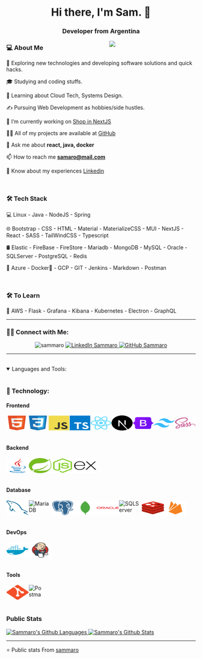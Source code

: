 <h1 align="center">Hi there, I'm Sam. 👋</h1>
<h3 align="center">Developer from Argentina</h3>

<img align='right' src="https://media.giphy.com/media/M9gbBd9nbDrOTu1Mqx/giphy.gif" width="230">

<h3>💻 About Me </h3>

🤔 Exploring new technologies and developing software solutions and quick hacks.

🎓 Studying and coding stuffs.

🌱 Learning about Cloud Tech, Systems Design.

✍️ Pursuing Web Development as hobbies/side hustles.

🔭 I’m currently working on [Shop in NextJS](https://github.com/sammaro/next12-demo)

👨‍💻 All of my projects are available at [GitHub](https://github.com/sammaro/)

💬 Ask me about **react, java, docker**

📫 How to reach me **samaro@mail.com**

📄 Know about my experiences [Linkedin](https://www.linkedin.com/in/marcelo-samuel/)

<br />

<h3>🛠 Tech Stack</h3>

💻 Linux - Java - NodeJS - Spring

🌐 Bootstrap - CSS - HTML - Material - MaterializeCSS - MUI - NextJS - React - SASS - TailWindCSS - Typescript

🛢 Elastic - FireBase - FireStore - Mariadb - MongoDB - MySQL - Oracle - SQLServer - PostgreSQL - Redis

🔧 Azure - Docker🐳 - GCP - GIT - Jenkins - Markdown - Postman

<br />

<h3>🛠 To Learn</h3>

🔧 AWS - Flask - Grafana - Kibana - Kubernetes - Electron - GraphQL


<hr>


<h3 align="left">🤝🏻 Connect with Me:</h3>

<p align="center">
  <img
    src="https://visitor-badge.laobi.icu/badge?page_id=sammaro"
    alt="sammaro"
  />
  <a href="https://www.linkedin.com/in/marcelo-samuel/">
    <img
      src="https://img.shields.io/badge/Sammaro-blue?style=flat-square&logo=Linkedin&logoColor=white"
      alt="LinkedIn Sammaro"
    />
  </a>
  <a href="https://github.com/sammaro">
    <img
      src="https://img.shields.io/github/followers/sammaro.svg?label=GitHub&style=social"
      alt="GitHub Sammaro"
    />
  </a>
</p>


<hr>
<br />

<details open>
  <summary>Languages and Tools:</summary>
  <br />

<h3>🔭 Technology:</h3>

<h4>Frontend</h4>

  <div style="display: flex">
    <img align="center" height="40" width="60" src="https://raw.githubusercontent.com/devicons/devicon/master/icons/html5/html5-original.svg" alt="HTML" />
    <img align="center" height="40" width="60" src="https://raw.githubusercontent.com/devicons/devicon/master/icons/css3/css3-original.svg" alt="CSS" />
    <img align="center" height="40" width="60" src="https://raw.githubusercontent.com/devicons/devicon/master/icons/javascript/javascript-original.svg" alt="Js" />
    <img align="center" height="40" width="60" src="https://raw.githubusercontent.com/devicons/devicon/master/icons/typescript/typescript-original.svg" alt="Ts" />
    <img align="center" height="40" width="60" src="https://raw.githubusercontent.com/devicons/devicon/master/icons/react/react-original.svg" alt="React" />
    <img align="center" height="40" width="60" src="https://raw.githubusercontent.com/devicons/devicon/master/icons/nextjs/nextjs-original.svg" alt="NextJS" />
    <img align="center" height="40" width="60" src="https://raw.githubusercontent.com/devicons/devicon/master/icons/bootstrap/bootstrap-original.svg" alt="Bootstrap" />
    <img align="center" height="40" width="60" src="https://raw.githubusercontent.com/devicons/devicon/master/icons/tailwindcss/tailwindcss-plain.svg" alt="TailwindCSS" />
    <img align="center" height="40" width="60" src="https://raw.githubusercontent.com/devicons/devicon/master/icons/sass/sass-original.svg" alt="SASS" />
  </div>
<br />
<h4>Backend</h4>

  <div style="display: flex">
    <img align="center" height="40" width="60" src="https://raw.githubusercontent.com/devicons/devicon/master/icons/java/java-original.svg" alt="Java" />
    <img align="center" height="40" width="60" src="https://raw.githubusercontent.com/devicons/devicon/master/icons/spring/spring-original.svg" alt="Spring" />
    <img align="center" height="40" width="60" src="https://raw.githubusercontent.com/devicons/devicon/master/icons/nodejs/nodejs-original.svg" alt="NodeJs" />
    <img align="center" height="40" width="60" src="https://raw.githubusercontent.com/devicons/devicon/master/icons/express/express-original.svg" alt="Express" />
  </div>
<br />
<h4>Database</h4>

  <div style="display: flex">
    <img align="center" height="40" width="60" src="https://raw.githubusercontent.com/devicons/devicon/master/icons/mysql/mysql-plain.svg" alt="MySQL" />
    <img align="center" height="40" width="60" src="https://www.vectorlogo.zone/logos/mariadb/mariadb-icon.svg" alt="MariaDB" />
    <img align="center" height="40" width="60" src="https://raw.githubusercontent.com/devicons/devicon/master/icons/postgresql/postgresql-plain.svg" alt="PostgreSQL" />
    <img align="center" height="40" width="60" src="https://raw.githubusercontent.com/devicons/devicon/master/icons/mongodb/mongodb-plain.svg" alt="MongoDB" />
    <img align="center" height="40" width="60" src="https://raw.githubusercontent.com/devicons/devicon/master/icons/oracle/oracle-original.svg" alt="Oracle" />
    <img align="center" height="40" width="60" src="https://www.svgrepo.com/show/303229/microsoft-sql-server-logo.svg" alt="SQLServer" />
    <img align="center" height="40" width="60" src="https://raw.githubusercontent.com/devicons/devicon/master/icons/redis/redis-original.svg" alt="Redis" />
    <img align="center" height="40" width="60" src="https://raw.githubusercontent.com/devicons/devicon/master/icons/firebase/firebase-plain.svg" alt="FireBase" />

  </div>
<br />
<h4>DevOps</h4>

  <div style="display: flex">
    <img align="center" height="40" width="60" src="https://raw.githubusercontent.com/devicons/devicon/master/icons/docker/docker-plain.svg" alt="Docker" />
    <img align="center" height="40" width="60" src="https://raw.githubusercontent.com/devicons/devicon/master/icons/jenkins/jenkins-original.svg" alt="Jenkins" />
  </div>
<br />
<h4>Tools</h4>

  <div style="display: flex">
    <img align="center" height="40" width="60" src="https://raw.githubusercontent.com/devicons/devicon/master/icons/git/git-original.svg" alt="Git" />
    <img align="center" height="40" width="40" src="https://www.vectorlogo.zone/logos/getpostman/getpostman-icon.svg" alt="Postman" />
  </div>

</details>
<br />

<p align="left">
  <h3>Public Stats</h3>
  <a href="https://github.com/sammaro">
    <img
      align=""
      alt="Sammaro's Github Languages"
      src="https://github-readme-stats-samaro.vercel.app/api/top-langs?username=sammaro&layout=compact&langs_count=8&locale=en&theme=github&size_weight=1&count_weight=0"
    />
    <img
       align=""
       alt="Sammaro's Github Stats"
       src="https://github-readme-stats-samaro.vercel.app/api/?username=sammaro&show_icons=true&cache_seconds=86400&include_all_commits=true&count_private=true&line_height=20&locale=en&rank_icon=github&theme=github"
    />
  </a>
</p>
  
<hr>

⭐️ Public stats From [sammaro](https://github.com/sammaro)
